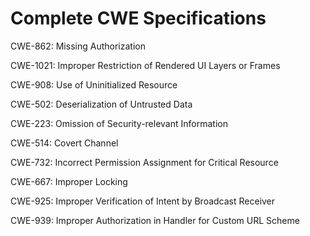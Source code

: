 

# Complete CWE Specifications

CWE-862: Missing Authorization

CWE-1021: Improper Restriction of Rendered UI Layers or Frames

CWE-908: Use of Uninitialized Resource

CWE-502: Deserialization of Untrusted Data

CWE-223: Omission of Security-relevant Information

CWE-514: Covert Channel

CWE-732: Incorrect Permission Assignment for Critical Resource

CWE-667: Improper Locking

CWE-925: Improper Verification of Intent by Broadcast Receiver

CWE-939: Improper Authorization in Handler for Custom URL Scheme
